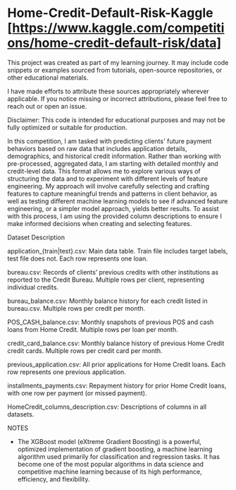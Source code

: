 # Home-Credit-Default-Risk-Kaggle [https://www.kaggle.com/competitions/home-credit-default-risk/data]



This project was created as part of my learning journey. It may include code snippets or examples sourced from tutorials, open-source repositories, or other educational materials. 

I have made efforts to attribute these sources appropriately wherever applicable. If you notice missing or incorrect attributions, please feel free to reach out or open an issue.

Disclaimer: This code is intended for educational purposes and may not be fully optimized or suitable for production.







In this competition, I am tasked with predicting clients' future payment behaviors based on raw data that includes application details, demographics, and historical credit information. Rather than working with pre-processed, aggregated data, I am starting with detailed monthly and credit-level data. This format allows me to explore various ways of structuring the data and to experiment with different levels of feature engineering. My approach will involve carefully selecting and crafting features to capture meaningful trends and patterns in client behavior, as well as testing different machine learning models to see if advanced feature engineering, or a simpler model approach, yields better results. To assist with this process, I am using the provided column descriptions to ensure I make informed decisions when creating and selecting features.



Dataset Description

application_{train|test}.csv: Main data table. Train file includes target labels, test file does not. Each row represents one loan.

bureau.csv: Records of clients’ previous credits with other institutions as reported to the Credit Bureau. Multiple rows per client, representing individual credits.

bureau_balance.csv: Monthly balance history for each credit listed in bureau.csv. Multiple rows per credit per month.

POS_CASH_balance.csv: Monthly snapshots of previous POS and cash loans from Home Credit. Multiple rows per loan per month.

credit_card_balance.csv: Monthly balance history of previous Home Credit credit cards. Multiple rows per credit card per month.

previous_application.csv: All prior applications for Home Credit loans. Each row represents one previous application.

installments_payments.csv: Repayment history for prior Home Credit loans, with one row per payment (or missed payment).

HomeCredit_columns_description.csv: Descriptions of columns in all datasets.




NOTES

- The XGBoost model (eXtreme Gradient Boosting) is a powerful, optimized implementation of gradient boosting, a machine learning algorithm used primarily for classification and regression tasks. It has become one of the most popular algorithms in data science and competitive machine learning because of its high performance, efficiency, and flexibility.
